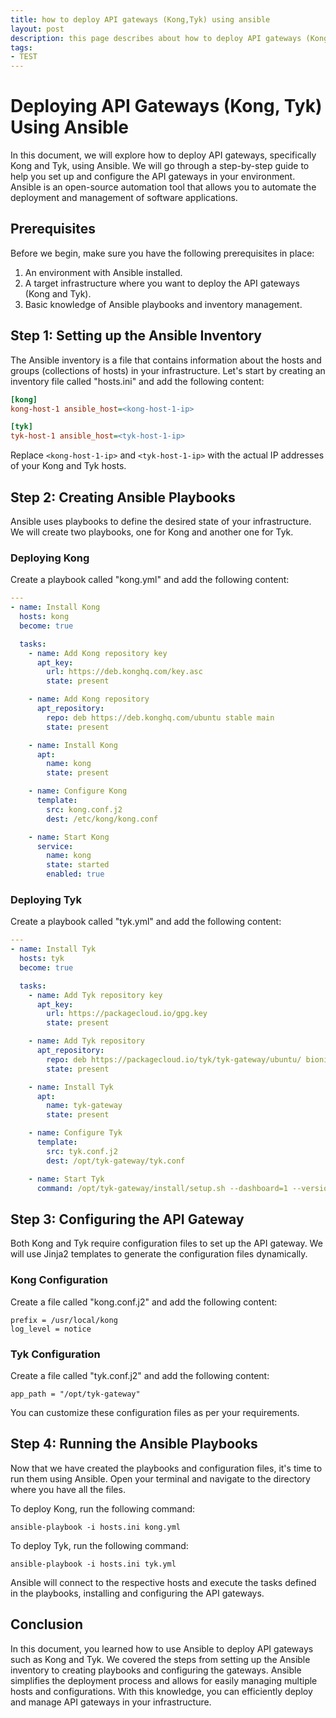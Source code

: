 ```yaml
---
title: how to deploy API gateways (Kong,Tyk) using ansible
layout: post
description: this page describes about how to deploy API gateways (Kong,Tyk) using ansible
tags:
- TEST
---
```

# Deploying API Gateways (Kong, Tyk) Using Ansible

In this document, we will explore how to deploy API gateways, specifically Kong and Tyk, using Ansible. We will go through a step-by-step guide to help you set up and configure the API gateways in your environment. Ansible is an open-source automation tool that allows you to automate the deployment and management of software applications.

## Prerequisites

Before we begin, make sure you have the following prerequisites in place:

1. An environment with Ansible installed.
2. A target infrastructure where you want to deploy the API gateways (Kong and Tyk).
3. Basic knowledge of Ansible playbooks and inventory management.

## Step 1: Setting up the Ansible Inventory

The Ansible inventory is a file that contains information about the hosts and groups (collections of hosts) in your infrastructure. Let's start by creating an inventory file called "hosts.ini" and add the following content:

```ini
[kong]
kong-host-1 ansible_host=<kong-host-1-ip>

[tyk]
tyk-host-1 ansible_host=<tyk-host-1-ip>
```

Replace `<kong-host-1-ip>` and `<tyk-host-1-ip>` with the actual IP addresses of your Kong and Tyk hosts.

## Step 2: Creating Ansible Playbooks

Ansible uses playbooks to define the desired state of your infrastructure. We will create two playbooks, one for Kong and another one for Tyk.

### Deploying Kong

Create a playbook called "kong.yml" and add the following content:

```yaml
---
- name: Install Kong
  hosts: kong
  become: true

  tasks:
    - name: Add Kong repository key
      apt_key:
        url: https://deb.konghq.com/key.asc
        state: present

    - name: Add Kong repository
      apt_repository:
        repo: deb https://deb.konghq.com/ubuntu stable main
        state: present

    - name: Install Kong
      apt:
        name: kong
        state: present

    - name: Configure Kong
      template:
        src: kong.conf.j2
        dest: /etc/kong/kong.conf

    - name: Start Kong
      service:
        name: kong
        state: started
        enabled: true
```

### Deploying Tyk

Create a playbook called "tyk.yml" and add the following content:

```yaml
---
- name: Install Tyk
  hosts: tyk
  become: true

  tasks:
    - name: Add Tyk repository key
      apt_key:
        url: https://packagecloud.io/gpg.key
        state: present

    - name: Add Tyk repository
      apt_repository:
        repo: deb https://packagecloud.io/tyk/tyk-gateway/ubuntu/ bionic main
        state: present

    - name: Install Tyk
      apt:
        name: tyk-gateway
        state: present

    - name: Configure Tyk
      template:
        src: tyk.conf.j2
        dest: /opt/tyk-gateway/tyk.conf

    - name: Start Tyk
      command: /opt/tyk-gateway/install/setup.sh --dashboard=1 --version="v3"
```

## Step 3: Configuring the API Gateway

Both Kong and Tyk require configuration files to set up the API gateway. We will use Jinja2 templates to generate the configuration files dynamically.

### Kong Configuration

Create a file called "kong.conf.j2" and add the following content:

```jinja2
prefix = /usr/local/kong
log_level = notice
```

### Tyk Configuration

Create a file called "tyk.conf.j2" and add the following content:

```jinja2
app_path = "/opt/tyk-gateway"
```

You can customize these configuration files as per your requirements.

## Step 4: Running the Ansible Playbooks

Now that we have created the playbooks and configuration files, it's time to run them using Ansible. Open your terminal and navigate to the directory where you have all the files.

To deploy Kong, run the following command:

```
ansible-playbook -i hosts.ini kong.yml
```

To deploy Tyk, run the following command:

```
ansible-playbook -i hosts.ini tyk.yml
```

Ansible will connect to the respective hosts and execute the tasks defined in the playbooks, installing and configuring the API gateways.

## Conclusion

In this document, you learned how to use Ansible to deploy API gateways such as Kong and Tyk. We covered the steps from setting up the Ansible inventory to creating playbooks and configuring the gateways. Ansible simplifies the deployment process and allows for easily managing multiple hosts and configurations. With this knowledge, you can efficiently deploy and manage API gateways in your infrastructure.
